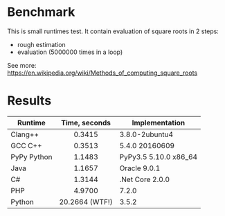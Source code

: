 # Benchmark

This is small runtimes test. It contain evaluation of square roots in 2 steps:
* rough estimation
* evaluation (5000000 times in a loop)

See more: https://en.wikipedia.org/wiki/Methods_of_computing_square_roots

# Results

| Runtime       | Time, seconds | Implementation        |
| ------------- |:-------------:|------------------------
| Clang++       | 0.3415        | 3.8.0-2ubuntu4        |
| GCC C++       | 0.3513        | 5.4.0 20160609        |
| PyPy Python   | 1.1483        | PyPy3.5 5.10.0 x86_64 |
| Java          | 1.1657        | Oracle 9.0.1          |
| C#            | 1.3144        | .Net Core 2.0.0       |
| PHP           | 4.9700        | 7.2.0                 |
| Python        | 20.2664 (WTF!)| 3.5.2                 |
